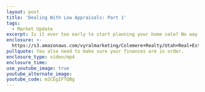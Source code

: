 ```yaml
---
layout: post
title: 'Dealing With Low Appraisals: Part 1'
tags:
  - Market Update
excerpt: Is it ever too early to start planning your home sale? No way.
enclosure: >-
  https://s3.amazonaws.com/vyralmarketing/Colemere+Realty/Utah+Real+Estate+Prepping+for+Sale.mp4
pullquote: You also need to make sure your finances are in order.
enclosure_type: video/mp4
enclosure_time:
use_youtube_image: true
youtube_alternate_image:
youtube_code: m2CEgIFTQBg
---
```

